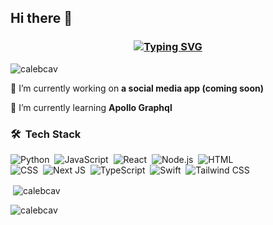 ## Hi there 👋

<h3 align="center"><a href="https://git.io/typing-svg"><img src="https://readme-typing-svg.demolab.com?font=Fira+Code&size=25&pause=1000&color=F78100&background=15FF6800&center=true&vCenter=true&width=600&height=100&lines=Caleb+Caviness;Software+Engineer;Handsome+and+talented" alt="Typing SVG" /></a></h3>

<p align="left"> <img src="https://komarev.com/ghpvc/?username=calebcav&label=Profile%20views&color=0e75b6&style=flat" alt="calebcav" /> </p>

🔭 I’m currently working on **a social media app (coming soon)**

🌱 I’m currently learning **Apollo Graphql**

### 🛠 &nbsp;Tech Stack

![Python](https://img.shields.io/badge/-Python-05122A?style=flat&logo=python)&nbsp;
![JavaScript](https://img.shields.io/badge/-JavaScript-05122A?style=flat&logo=javascript)&nbsp;
![React](https://img.shields.io/badge/-React-05122A?style=flat&logo=react)&nbsp;
![Node.js](https://img.shields.io/badge/-Node.js-05122A?style=flat&logo=node.js)&nbsp;
![HTML](https://img.shields.io/badge/-HTML-05122A?style=flat&logo=HTML5)\
![CSS](https://img.shields.io/badge/-CSS-05122A?style=flat&logo=CSS3&logoColor=1572B6)&nbsp;
![Next JS](https://img.shields.io/badge/-Nextjs-05122A?style=flat&logo=next.js&logoColor=white)&nbsp;
![TypeScript](https://img.shields.io/badge/-TypeScript-05122A?style=flat&logo=typescript)&nbsp;
![Swift](https://img.shields.io/badge/-Swift-05122A?style=flat&logo=swift)&nbsp;
![Tailwind CSS](https://img.shields.io/badge/-TailwindCSS-05122A?style=flat&logo=tailwindcss)&nbsp;



<p>&nbsp;<img align="center" src="https://github-readme-stats.vercel.app/api?username=calebcav&show_icons=true&locale=en" alt="calebcav" /></p>

<p><img align="center" src="https://github-readme-streak-stats.herokuapp.com/?user=calebcav&" alt="calebcav" /></p>
